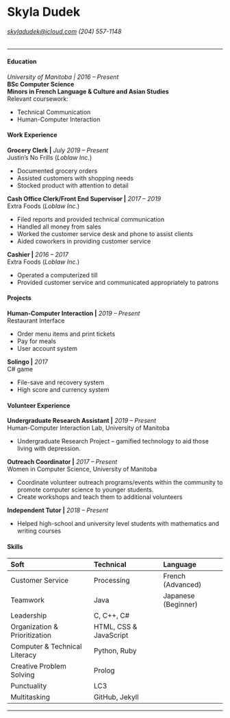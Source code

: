 Skyla Dudek
==============================
###### skyladudek@icloud.com (204) 557-1148
-----------------------------------------------------------------

#### __Education__
*University of Manitoba | 2016 – Present*  
**BSc Computer Science**  
**Minors in French Language & Culture and Asian Studies**  
Relevant coursework:
* Technical Communication
* Human-Computer Interaction

#### __Work Experience__
**Grocery Clerk |** *July 2019 – Present*  
Justin’s No Frills (*Loblaw Inc.*)
* Documented grocery orders
* Assisted customers with shopping needs
* Stocked product with attention to detail

**Cash Office Clerk/Front End Supervisor |** *2017 – 2019*  
Extra Foods (*Loblaw Inc.*)
* Filed reports and provided technical communication
* Handled all money from sales
* Worked the customer service desk and phone to assist clients
* Aided coworkers in providing customer service

**Cashier |** *2016 – 2017*  
Extra Foods (*Loblaw Inc.*)
* Operated a computerized till
* Provided customer service and communicated appropriately to patrons

#### __Projects__
**Human-Computer Interaction |** *2019 – Present*  
Restaurant Interface
* Order menu items and print tickets
* Pay for meals
* User account system

**Solingo |** *2017*  
C# game
* File-save and recovery system
* High score and currency system

#### __Volunteer Experience__
**Undergraduate Research Assistant |** *2019 – Present*  
Human-Computer Interaction Lab, University of Manitoba
* Undergraduate Research Project – gamified technology to aid those living with depression.

**Outreach Coordinator |** *2017 – Present*  
Women in Computer Science, University of Manitoba
* Coordinate volunteer outreach programs/events within the community to promote computer science to younger students.
* Create workshops and teach them to additional volunteers

**Independent Tutor |** *2018 – Present*
* Helped high-school and university level students with mathematics and writing courses

#### __Skills__  

| Soft                          | Technical      | Language           |
| :---                          |     :---       |          :---      |
| Customer Service              | Processing     | French (Advanced)  |
| Teamwork                      | Java           | Japanese (Beginner) |
| Leadership                    | C, C++, C#
| Organization & Prioritization | HTML, CSS & JavaScript
| Computer & Technical Literacy | Python, Ruby
| Creative Problem Solving      | Prolog
| Punctuality                   | LC3
| Multitasking                  | GitHub, Jekyll

--------------------------------------------------------------------------
